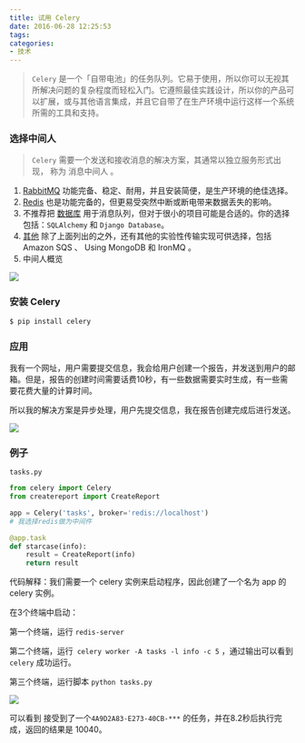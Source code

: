 ```yaml
---
title: 试用 Celery
date: 2016-06-28 12:25:53
tags:
categories:
- 技术
---
```


> `Celery` 是一个「自带电池」的任务队列。它易于使用，所以你可以无视其所解决问题的复杂程度而轻松入门。它遵照最佳实践设计，所以你的产品可以扩展，或与其他语言集成，并且它自带了在生产环境中运行这样一个系统所需的工具和支持。

### 选择中间人

> `Celery` 需要一个发送和接收消息的解决方案，其通常以独立服务形式出现， 称为 消息中间人 。

1. [RabbitMQ](http://docs.jinkan.org/docs/celery/getting-started/first-steps-with-celery.html#rabbitmq) 功能完备、稳定、耐用，并且安装简便，是生产环境的绝佳选择。
2. [Redis](http://docs.jinkan.org/docs/celery/getting-started/first-steps-with-celery.html#redis) 也是功能完备的，但更易受突然中断或断电带来数据丢失的影响。
3. 不推荐把 [数据库](http://docs.jinkan.org/docs/celery/getting-started/first-steps-with-celery.html#id4) 用于消息队列，但对于很小的项目可能是合适的。你的选择包括：`SQLAlchemy` 和 `Django Database`。
4. [其他](http://docs.jinkan.org/docs/celery/getting-started/first-steps-with-celery.html#id5) 除了上面列出的之外，还有其他的实验性传输实现可供选择，包括 Amazon SQS 、 Using MongoDB 和 IronMQ 。
5. 中间人概览

![](http://pics.naaln.com/blog/2019-01-14-060754.jpg-basicBlog)

### 安装 Celery

```zsh
$ pip install celery
```

### 应用

我有一个网址，用户需要提交信息，我会给用户创建一个报告，并发送到用户的邮箱。但是，报告的创建时间需要话费10秒，有一些数据需要实时生成，有一些需要花费大量的计算时间。

所以我的解决方案是异步处理，用户先提交信息，我在报告创建完成后进行发送。

![](http://pics.naaln.com/blog/2019-01-14-060755.jpg-basicBlog)

### 例子

`tasks.py`
```python
from celery import Celery
from createreport import CreateReport

app = Celery('tasks', broker='redis://localhost')
# 我选择redis做为中间件

@app.task
def starcase(info):
    result = CreateReport(info)
    return result
```

代码解释：我们需要一个 celery 实例来启动程序，因此创建了一个名为 app 的 celery 实例。

在3个终端中启动：

第一个终端，运行 `redis-server`

第二个终端，运行` celery worker -A tasks -l info -c 5` ，通过输出可以看到 `celery` 成功运行。

第三个终端，运行脚本 `python tasks.py`

![](http://pics.naaln.com/blog/2019-01-14-060756.jpg-basicBlog)

可以看到 接受到了一个`4A9D2A83-E273-40CB-***` 的任务，并在8.2秒后执行完成，返回的结果是 10040。

